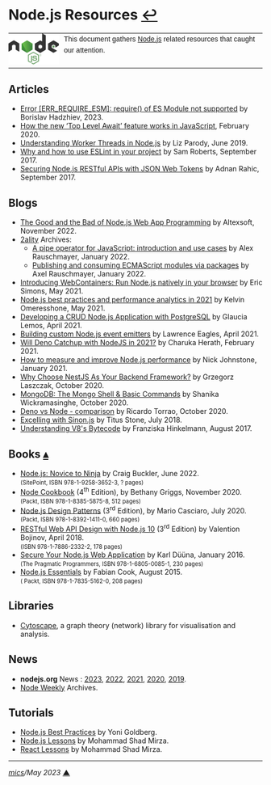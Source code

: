 # <span id="top">Node.js Resources</span> <span style="size:25%;"><a href="README.md">↩</a></span>

<table style="font-family:Helvetica,Arial;line-height:1.6;">
  <tr>
  <td style="border:0;padding:0 10px 0 0;min-width:100px;"><a href="https://nodejs.org/" rel="external"><img style="border:0;" src="docs/images/nodejs.svg" width="100" alt="Node.js logo"/></a></td>
  <td style="border:0;padding:0;vertical-align:text-top;">This document gathers <a href="https://nodejs.org/" rel="external">Node.js</a> related resources that caught our attention.
  </td>
  </tr>
</table>

## <span id="articles">Articles</span>

- [Error [ERR_REQUIRE_ESM]: require() of ES Module not supported][article_hadzhiev] by Borislav Hadzhiev, 2023.
- [How the new ‘Top Level Await’ feature works in JavaScript][article_kesk], February 2020.
- [Understanding Worker Threads in Node.js][article_parody] by Liz Parody, June 2019.
- [Why and how to use ESLint in your project][article_roberts] by Sam Roberts, September 2017.
- [Securing Node.js RESTful APIs with JSON Web Tokens][article_rahic] by Adnan Rahic, September 2017.

## <span id="blogs">Blogs</span>

- [The Good and the Bad of Node.js Web App Programming][blog_altexsoft] by Altexsoft, November 2022.
- [2ality](https://2ality.com/archive.html) Archives:
  - [A pipe operator for JavaScript: introduction and use cases][blog_rauschmayer_pipe] by Alex Rauschmayer, January 2022.
  - [Publishing and consuming ECMAScript modules via packages][blog_rauschmayer] by Axel Rauschmayer, January 2022.
- [Introducing WebContainers: Run Node.js natively in your browser][blog_simons] by Eric Simons, May 2021.
- [Node.js best practices and performance analytics in 2021][blog_omereshone] by Kelvin Omeresshone, May 2021.
- [Developing a CRUD Node.js Application with PostgreSQL][blog_lemos] by Glaucia Lemos, April 2021.
- [Building custom Node.js event emitters][blog_eagles] by Lawrence Eagles, April 2021.
- [Will Deno Catchup with NodeJS in 2021?][blog_herath] by Charuka Herath, February 2021.
- [How to measure and improve Node.js performance][blog_johnstone] by Nick Johnstone, January 2021.
- [Why Choose NestJS As Your Backend Framework?][blog_laszczak] by Grzegorz Laszczak, October 2020.
- [MongoDB: The Mongo Shell & Basic Commands][blog_wickramasinghe] by Shanika Wickramasinghe, October 2020.
- [Deno vs Node - comparison][blog_torrao] by Ricardo Torrao, October 2020.
- [Excelling with Sinon.js][blog_stone] by Titus Stone, July 2018.
- [Understanding V8's Bytecode][blog_hinkelmann] by Franziska Hinkelmann, August 2017.

## <span id="books">Books</span> [**&#x25B4;**](#top)

- [Node.js: Novice to Ninja](https://www.sitepoint.com/premium/books/node-js-novice-to-ninja/) by Craig Buckler, June 2022.<br/><span style="font-size:80%;">(SitePoint, ISBN 978-1-9258-3652-3, ? pages)</span>
- [Node Cookbook](https://www.packtpub.com/product/node-cookbook-fourth-edition/9781838558758) (4<sup>th</sup> Edition), by Bethany Griggs, November 2020.<br/><span style="font-size:80%;">(Packt, ISBN 978-1-8385-5875-8, 512 pages)</span>
- [Node.js Design Patterns](https://www.packtpub.com/product/node-js-design-patterns-third-edition/9781839214110) (3<sup>rd</sup> Edition), by Mario Casciaro, July 2020.<br/><span style="font-size:80%;">(Packt, ISBN 978-1-8392-1411-0, 660 pages)</span>
- [RESTful Web API Design with Node.js 10][book_bojinov] (3<sup>rd</sup> Edition) by Valention Bojinov, April 2018.<br/><span style="font-size:80%;">(ISBN 978-1-7886-2332-2, 178 pages)</span>
- [Secure Your Node.js Web Application][book_duuna] by Karl Düüna, January 2016.<br/><span style="font-size:80%;">(The Pragmatic Programmers, ISBN 978-1-6805-0085-1, 230 pages)</span>
- [Node.js Essentials][book_cook] by Fabian Cook, August 2015.<br/><span style="font-size:80%;">( Packt, ISBN 978-1-7835-5162-0, 208 pages)</span>

## <span id="libraries">Libraries</span>

- [Cytoscape](https://js.cytoscape.org/), a graph theory (network) library for visualisation and analysis.

## <span id="news">News</span>

- **nodejs.org** News : [2023](https://nodejs.org/en/blog/), [2022](https://nodejs.org/en/blog/year-2022/), [2021](https://nodejs.org/en/blog/year-2021/), [2020](https://nodejs.org/en/blog/year-2020/), [2019](https://nodejs.org/en/blog/year-2019/).
- [Node Weekly][news_node_weekly] Archives.

## <span id="tutorials">Tutorials</span>

- [Node.js Best Practices](https://github.com/goldbergyoni/nodebestpractices) by Yoni Goldberg.
- [Node.js Lessons][tutorial_nodejs] by Mohammad Shad Mirza.
- [React Lessons][tutorial_react] by Mohammad Shad Mirza.

***

*[mics](https://lampwww.epfl.ch/~michelou/)/May 2023* [**&#9650;**](#top)
<span id="bottom">&nbsp;</span>

<!-- link refs -->

[article_hadzhiev]: https://bobbyhadz.com/blog/javascript-error-err-require-esm-require-of-es-module-not-supported#got-error-err_require_esm-require-of-es-module-not-supported
[article_kesk]: https://javascript.plainenglish.io/javascript-top-level-await-in-a-nutshell-4e352b3fc8c8
[article_parody]: https://nodesource.com/blog/worker-threads-nodejs/
[article_rahic]: https://www.freecodecamp.org/news/securing-node-js-restful-apis-with-json-web-tokens-9f811a92bb52
[article_roberts]: https://developer.ibm.com/articles/why-and-how-to-use-eslint-in-your-project/
[blog_altexsoft]: https://www.altexsoft.com/blog/engineering/the-good-and-the-bad-of-node-js-web-app-development/
[blog_eagles]: https://blog.logrocket.com/building-custom-node-js-event-emitters/
[blog_herath]: https://blog.bitsrc.io/will-deno-catchup-with-nodejs-in-2021-7ab758429647
[blog_hinkelmann]: https://medium.com/dailyjs/understanding-v8s-bytecode-317d46c94775
[blog_johnstone]: https://raygun.com/blog/improve-node-performance/
[blog_laszczak]: https://selleo.com/blog/why-choose-nest-js-as-your-backend-framework
[blog_lemos]: https://medium.com/@glaucia86/developing-a-crud-node-js-application-with-postgresql-d25febb1cc4
[blog_omereshone]: https://blog.logrocket.com/node-js-best-practices-and-performance-analytics-in-2021/
[blog_rauschmayer]: https://2ality.com/2022/01/esm-specifiers.html
[blog_rauschmayer_pipe]: https://2ality.com/2022/01/pipe-operator.html
[blog_simons]: https://blog.stackblitz.com/posts/introducing-webcontainers/
[blog_stone]: https://medium.com/building-ibotta/excelling-with-sinon-js-be35b974b75e
[blog_torrao]: https://www.imaginarycloud.com/blog/deno-vs-node/
[blog_wickramasinghe]: https://www.bmc.com/blogs/mongo-shell-basic-commands/
[book_bojinov]: https://www.packtpub.com/product/restful-web-api-design-with-node-js-10-third-edition/9781788623322
[book_cook]: https://www.packtpub.com/product/react-js-essentials/9781783551620
[book_duuna]: https://pragprog.com/titles/kdnodesec/secure-your-node-js-web-application/
[news_node_weekly]: https://nodeweekly.com/issues
[tutorial_nodejs]: https://soshace.com/category/javascript/node-js/node-js-lessons/
[tutorial_react]: https://soshace.com/category/javascript/react/react-lessons/
